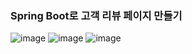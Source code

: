 ### Spring Boot로 고객 리뷰 페이지 만들기 
![image](https://github.com/narang-geti/somac-review/assets/124758100/2c09d510-748f-4fd2-94e8-1c162731dd96)
![image](https://github.com/narang-geti/somac-review/assets/124758100/43ae2184-dff4-43a6-8e46-7e02121f7f1e)
![image](https://github.com/narang-geti/somac-review/assets/124758100/9ab539f0-e3d5-46ea-b3f7-69599586edb6)
